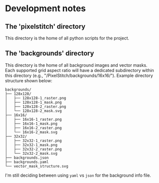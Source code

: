 # Development notes

## The 'pixelstitch' directory
This directory is the home of all python scripts for the project.

## The 'backgrounds' directory
This directory is the home of all background images and vector masks. Each supported grid aspect ratio will have a dedicated subdirectory within this directory (e.g., "/PixelStitch/backgrounds/16x16/"). Example directory structure shown below:

```
backgrounds/
├── 128x128/
│   ├── 128x128-1_raster.png
│   ├── 128x128-1_mask.png
│   ├── 128x128-2_raster.png
│   └── 128x128-2_mask.svg
├── 16x16/
│   ├── 16x16-1_raster.png
│   ├── 16x16-1_mask.png
│   ├── 16x16-2_raster.png
│   └── 16x16-2_mask.svg
├── 32x32/
│   ├── 32x32-1_raster.png
│   ├── 32x32-1_mask.png
│   ├── 32x32-2_raster.png
│   └── 32x32-2_mask.svg
├── backgrounds.json
├── backgrounds.yaml
└── vector_mask_structure.svg
```

I'm still deciding between using `yaml` vs `json` for the background info file.